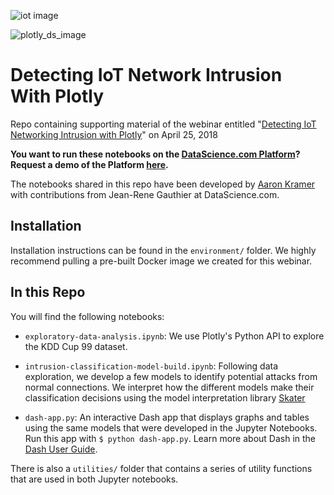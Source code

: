 ![iot image](https://camo.githubusercontent.com/56fb7c9e3129755320229df81eea6d1a4635d468/68747470733a2f2f63646e322e68756273706f742e6e65742f68756266732f3533323034352f706c6f746c792d776562696e61722d696f742d6e6574776f726b2d696e74727573696f6e2d393030783435302e6a7067)

![plotly_ds_image](https://user-images.githubusercontent.com/5395649/39215767-f1380216-47cd-11e8-8db2-c909810bbb65.png)

# Detecting IoT Network Intrusion With Plotly

Repo containing supporting material of the webinar entitled "[Detecting IoT Networking Intrusion with Plotly](https://www.datascience.com/resources/webinars/plotly-iot-network-intrusion)" on April 25, 2018

**You want to run these notebooks on the [DataScience.com Platform](http://www.datascience.com)? Request a demo of the Platform [here](https://www.datascience.com/request-demo?hsCtaTracking=74a4e9d5-d6c1-4dc1-b494-9f4c45847000%7C4e0d2014-a652-446c-b385-da9d9219ba70).**

The notebooks shared in this repo have been developed by [Aaron Kramer](https://github.com/aikramer2)
with contributions from Jean-Rene Gauthier at DataScience.com.

## Installation

Installation instructions can be found in the `environment/` folder. We highly
recommend pulling a pre-built Docker image we created for this webinar.

## In this Repo

You will find the following notebooks:

* `exploratory-data-analysis.ipynb`: We use Plotly's Python API to explore the KDD Cup 99 dataset.

* `intrusion-classification-model-build.ipynb`: Following data exploration, we develop a few models to identify potential attacks from normal connections. We interpret how the different models make their classification decisions using the model interpretation library [Skater](https://github.com/datascienceinc/Skater)

* `dash-app.py`: An interactive Dash app that displays graphs and tables using the same models that were developed in the Jupyter Notebooks. Run this app with `$ python dash-app.py`. Learn more about Dash in the [Dash User Guide](https://dash.plot.ly).

There is also a `utilities/` folder that contains a series of utility functions that are used in both Jupyter notebooks.
